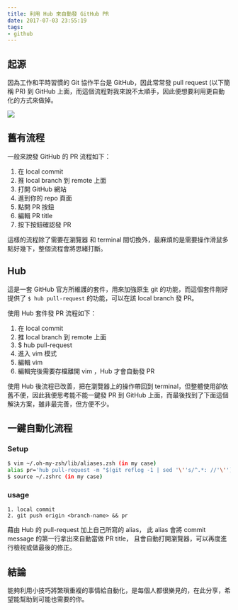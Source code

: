 ```yaml
---
title: 利用 Hub 來自動發 GitHub PR
date: 2017-07-03 23:55:19
tags:
- github
---
```


## 起源

因為工作和平時習慣的 Git 協作平台是 GitHub，因此常常發 pull request (以下簡稱 PR) 到 GitHub 上面，而這個流程對我來說不太順手，因此便想要利用更自動化的方式來做掉。

![](http://i.imgur.com/jEBYSRO.png)

<!-- more -->

## 舊有流程

一般來說發 GitHub 的 PR 流程如下：

1.  在 local commit
2.  推 local branch 到 remote 上面
3.  打開 GitHub 網站
4.  進到你的 repo 頁面
5.  點開 PR 按鈕
6.  編輯 PR title
7.  按下按鈕確認發 PR

這樣的流程除了需要在瀏覽器 和 terminal 間切換外，最麻煩的是需要操作滑鼠多點好幾下，整個流程會將思緒打斷。

## Hub

這是一套 GitHub 官方所維護的套件，用來加強原生 git 的功能，而這個套件剛好提供了
`$ hub pull-request` 的功能，可以在該 local branch 發 PR。

使用 Hub 套件發 PR 流程如下：

1.  在 local commit
2.  推 local branch 到 remote 上面
3.  $ hub pull-request
4.  進入 vim 模式
5.  編輯 vim
6.  編輯完後需要存檔離開 vim ，Hub 才會自動發 PR

使用 Hub 後流程已改善，把在瀏覽器上的操作帶回到 terminal，但整體使用卻依舊不便，因此我便思考能不能一鍵發 PR 到 GitHub 上面，而最後找到了下面這個解決方案，雖非最完善，但方便不少。

## 一鍵自動化流程

### Setup

```sh
$ vim ~/.oh-my-zsh/lib/aliases.zsh (in my case)
alias pr='hub pull-request -m "$(git reflog -1 | sed '\''s/^.*: //'\'')" | xargs open'
$ source ~/.zshrc (in my case)
```

### usage

```
1. local commit
2. git push origin <branch-name> && pr
```

藉由 Hub 的 pull-request 加上自己所寫的 alias，
此 alias 會將 commit message 的第一行拿出來自動當做 PR title，
且會自動打開瀏覽器，可以再度進行檢視或做最後的修正。

## 結論

能夠利用小技巧將繁瑣重複的事情給自動化，是每個人都很樂見的，在此分享，希望能幫助到可能也需要的你。
